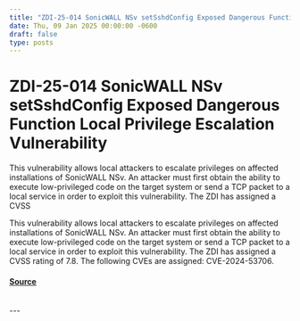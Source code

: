 ```yaml
---
title: "ZDI-25-014 SonicWALL NSv setSshdConfig Exposed Dangerous Function Local Privilege Escalation Vulnerability"
date: Thu, 09 Jan 2025 00:00:00 -0600
draft: false
type: posts
---
```

# ZDI-25-014 SonicWALL NSv setSshdConfig Exposed Dangerous Function Local Privilege Escalation Vulnerability





This vulnerability allows local attackers to escalate privileges on affected installations of SonicWALL NSv. An attacker must first obtain the ability to execute low-privileged code on the target system or send a TCP packet to a local service in order to exploit this vulnerability. The ZDI has assigned a CVSS

This vulnerability allows local attackers to escalate privileges on affected installations of SonicWALL NSv. An attacker must first obtain the ability to execute low-privileged code on the target system or send a TCP packet to a local service in order to exploit this vulnerability. The ZDI has assigned a CVSS rating of 7.8. The following CVEs are assigned: CVE-2024-53706.

#### [Source](http://www.zerodayinitiative.com/advisories/ZDI-25-014/)

<br/>
---
